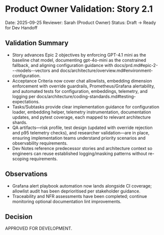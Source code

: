 # Product Owner Validation: Story 2.1

Date: 2025-09-25
Reviewer: Sarah (Product Owner)
Status: Draft → Ready for Dev Handoff

## Validation Summary
- Story advances Epic 2 objectives by enforcing GPT-4.1 mini as the baseline chat model, documenting gpt-4o-mini as the constrained fallback, and aligning configuration guidance with docs/prd.md#epic-2---models--vectors and docs/architecture/overview.md#environment-configuration.
- Acceptance Criteria now cover chat allowlists, embedding dimension enforcement with override guardrails, Prometheus/Grafana alertability, and automated tests for configuration, embeddings, telemetry, and logging per docs/architecture/coding-standards.md#testing-expectations.
- Tasks/Subtasks provide clear implementation guidance for configuration loader, embedding helper, telemetry instrumentation, documentation updates, and pytest coverage, each mapped to relevant architecture shards.
- QA artifacts—risk profile, test design (updated with override rejection and p95 telemetry checks), and researcher validation—are in place, ensuring implementation teams understand priority scenarios and observability requirements.
- Dev Notes reference predecessor stories and architecture context so engineers can reuse established logging/masking patterns without re-scoping requirements.

## Observations
- Grafana alert playbook automation now lands alongside CI coverage; allowlist audit has been deprioritised per stakeholder guidance.
- Traceability and NFR assessments have been completed; continue monitoring optional documentation lint improvements.

## Decision
APPROVED FOR DEVELOPMENT.
